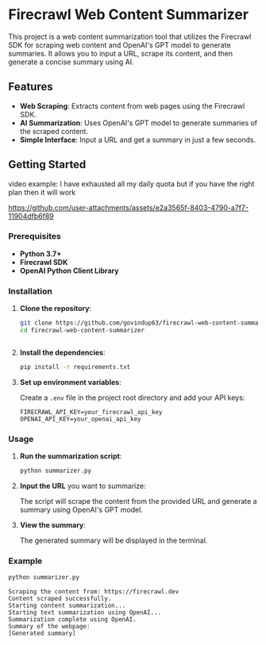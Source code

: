 # Firecrawl Web Content Summarizer

This project is a web content summarization tool that utilizes the Firecrawl SDK for scraping web content and OpenAI's GPT model to generate summaries. It allows you to input a URL, scrape its content, and then generate a concise summary using AI.

## Features

- **Web Scraping**: Extracts content from web pages using the Firecrawl SDK.
- **AI Summarization**: Uses OpenAI's GPT model to generate summaries of the scraped content.
- **Simple Interface**: Input a URL and get a summary in just a few seconds.

## Getting Started

video example: I have exhausted all my daily quota but if you have the right plan then it will work

https://github.com/user-attachments/assets/e2a3565f-8403-4790-a7f7-11904dfb6f89


### Prerequisites

- **Python 3.7+**
- **Firecrawl SDK**
- **OpenAI Python Client Library**

### Installation

1. **Clone the repository**:

   ```bash
   git clone https://github.com/govindup63/firecrawl-web-content-summarizer.git
   cd firecrawl-web-content-summarizer
   ```

   ```

2. **Install the dependencies**:

   ```bash
   pip install -r requirements.txt
   ```

3. **Set up environment variables**:

   Create a `.env` file in the project root directory and add your API keys:

   ```env
   FIRECRAWL_API_KEY=your_firecrawl_api_key
   OPENAI_API_KEY=your_openai_api_key
   ```

### Usage

1. **Run the summarization script**:

   ```bash
   python summarizer.py
   ```

2. **Input the URL** you want to summarize:

   The script will scrape the content from the provided URL and generate a summary using OpenAI's GPT model.

3. **View the summary**:

   The generated summary will be displayed in the terminal.

### Example

```bash
python summarizer.py
```

```plaintext
Scraping the content from: https://firecrawl.dev
Content scraped successfully.
Starting content summarization...
Starting text summarization using OpenAI...
Summarization complete using OpenAI.
Summary of the webpage:
[Generated summary]
```

